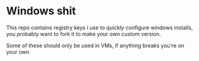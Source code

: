# Windows shit

This repo contains registry keys i use to quickly configure windows installs, you probably want to fork it to make your own custom version.

Some of these should only be used in VMs, if anything breaks you're on your own
